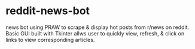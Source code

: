 # reddit-news-bot
news bot using PRAW to scrape &amp; display hot posts from r/news on reddit.
Basic GUI built with Tkinter allws user to quickly view, refresh, & click on links to view corresponding articles.
